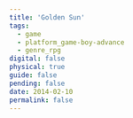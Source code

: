 ```yaml
---
title: 'Golden Sun'
tags:
  - game
  - platform_game-boy-advance
  - genre_rpg
digital: false
physical: true
guide: false
pending: false
date: 2014-02-10
permalink: false
---
```

